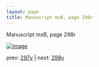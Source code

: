 ```yaml
---
layout: page
title: Manuscript msB, page 298r
---
```


Manuscript msB, page 298r

[![image](http://www.homermultitext.org/iipsrv?OBJ=IIP,1.0&FIF=/project/homer/pyramidal/deepzoom/hmt/vbbifolio/pending/vb_297v_298r.tif&WID=100&CVT=JPEG)](http://www.homermultitext.org/ict2/?urn=urn:cite2:hmt:vbbifolio.pending:vb_297v_298r)

prev:  [297v](../297v) | next:  [298v](../298v)


